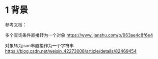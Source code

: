 # 1 背景

参考文档：

多个查询条件直接转为一个对象  https://www.jianshu.com/p/963ae4c8f6e4

对象转为json串直接作为一个字符串   https://blog.csdn.net/weixin_42273008/article/details/82469454

